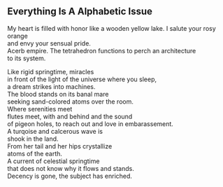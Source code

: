 Everything Is A Alphabetic Issue
--------------------------------
My heart is filled with honor like a wooden yellow lake. I salute your rosy orange  
and envy your sensual pride.  
Acerb empire. The tetrahedron functions to perch an architecture  
to its system.  
  
Like rigid springtime, miracles  
in front of the light of the universe where you sleep,  
a dream strikes into machines.  
The blood stands on its banal mare  
seeking sand-colored atoms over the room.  
Where serenities meet  
flutes meet, with and behind and the sound  
of pigeon holes, to reach out and love in embarassement.  
A turqoise and calcerous wave is  
shook in the land.  
From her tail and her hips crystallize  
atoms of the earth.  
A current of celestial springtime  
that does not know why it flows and stands.  
Decency is gone, the subject has enriched.  
